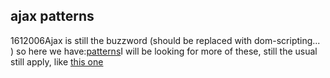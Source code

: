 <article><h1>ajax patterns</h1><time><span class="day">16</span><span class="month">1</span><span class="year">2006</span></time>Ajax is still the buzzword (should be replaced with dom-scripting... ) so here we have:<a href="http://www.softwareas.com/ajax-patterns">patterns</a>I will be looking for more of these, still the usual still apply, like <a href="http://www.wnas.nl/?page_id=23">this one</a></article>